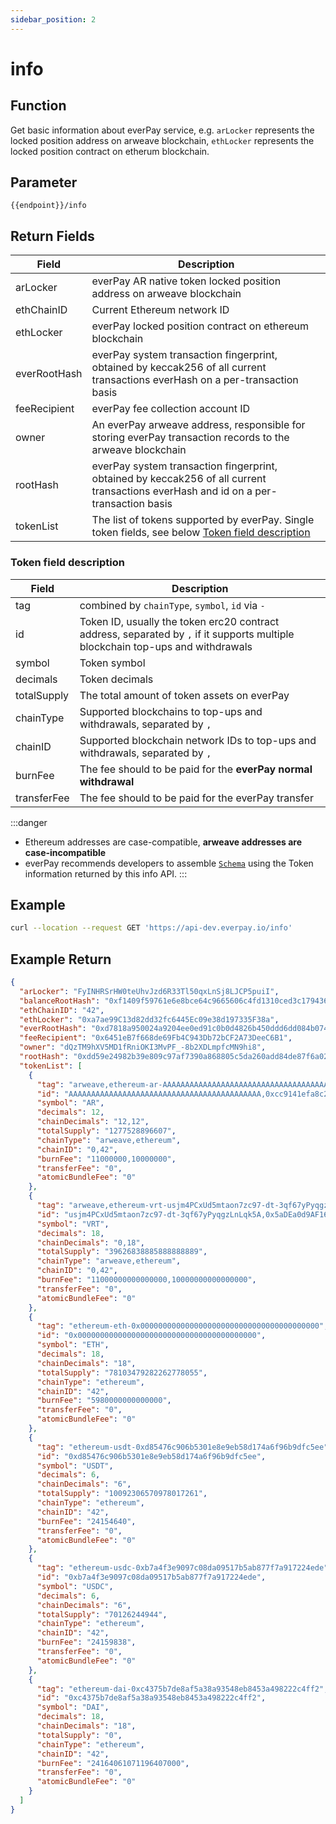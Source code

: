 ```yaml
---
sidebar_position: 2
---
```


# info

## Function
Get basic information about everPay service, e.g. `arLocker` represents the locked position address on arweave blockchain, `ethLocker` represents the locked position contract on etherum blockchain.

## Parameter
`{{endpoint}}/info`

## Return Fields
|Field|Description|
|---|---|
|arLocker|everPay AR native token locked position address on arweave blockchain|
|ethChainID|Current Ethereum network ID|
|ethLocker|everPay locked position contract on ethereum blockchain|
|everRootHash| everPay system transaction fingerprint, obtained by keccak256 of all current transactions everHash on a per-transaction basis|
|feeRecipient|everPay fee collection account ID|
|owner|An everPay arweave address, responsible for storing everPay transaction records to the arweave blockchain|
|rootHash|everPay system transaction fingerprint, obtained by keccak256 of all current transactions everHash and id on a per-transaction basis|
|tokenList|The list of tokens supported by everPay. Single token fields, see below [Token field description](#token-field-description)|

### Token field description
|Field|Description|
|---|---|
|tag|combined by `chainType`, `symbol`, `id` via `-`|
|id|Token ID, usually the token erc20 contract address, separated by `,` if it supports multiple blockchain top-ups and withdrawals|
|symbol|Token symbol|
|decimals|Token decimals|
|totalSupply|The total amount of token assets on everPay|
|chainType|Supported blockchains to top-ups and withdrawals, separated by `,`|
|chainID|Supported blockchain network IDs to top-ups and withdrawals, separated by `,`|
|burnFee|The fee should to be paid for the **everPay normal withdrawal**|
|transferFee|The fee should to be paid for the everPay transfer|

:::danger
* Ethereum addresses are case-compatible, **arweave addresses are case-incompatible**
* everPay recommends developers to assemble [`Schema`](../../../guide/dive/transaction#schema) using the Token information returned by this info API.
:::

## Example

```bash
curl --location --request GET 'https://api-dev.everpay.io/info'
```

## Example Return
```json
{
  "arLocker": "FyINHRSrHW0teUhvJzd6R33Tl50qxLnSj8LJCP5puiI",
  "balanceRootHash": "0xf1409f59761e6e8bce64c9665606c4fd1310ced3c1794362c73de12f92494c8f",
  "ethChainID": "42",
  "ethLocker": "0xa7ae99C13d82dd32fc6445Ec09e38d197335F38a",
  "everRootHash": "0xd7818a950024a9204ee0ed91c0b0d4826b450ddd6dd084b074f155aedc56466f",
  "feeRecipient": "0x6451eB7f668de69Fb4C943Db72bCF2A73DeeC6B1",
  "owner": "dQzTM9hXV5MD1fRniOKI3MvPF_-8b2XDLmpfcMN9hi8",
  "rootHash": "0xdd59e24982b39e809c97af7390a868805c5da260add84de87f6a0211915eb30f",
  "tokenList": [
    {
      "tag": "arweave,ethereum-ar-AAAAAAAAAAAAAAAAAAAAAAAAAAAAAAAAAAAAAAAAAAA,0xcc9141efa8c20c7df0778748255b1487957811be",
      "id": "AAAAAAAAAAAAAAAAAAAAAAAAAAAAAAAAAAAAAAAAAAA,0xcc9141efa8c20c7df0778748255b1487957811be",
      "symbol": "AR",
      "decimals": 12,
      "chainDecimals": "12,12",
      "totalSupply": "1277528896607",
      "chainType": "arweave,ethereum",
      "chainID": "0,42",
      "burnFee": "11000000,10000000",
      "transferFee": "0",
      "atomicBundleFee": "0"
    },
    {
      "tag": "arweave,ethereum-vrt-usjm4PCxUd5mtaon7zc97-dt-3qf67yPyqgzLnLqk5A,0x5adea0d9af164f371a79ed7243bd4fbaae1b79be",
      "id": "usjm4PCxUd5mtaon7zc97-dt-3qf67yPyqgzLnLqk5A,0x5aDEa0d9AF164F371A79ed7243Bd4FbAAe1B79Be",
      "symbol": "VRT",
      "decimals": 18,
      "chainDecimals": "0,18",
      "totalSupply": "39626838885888888889",
      "chainType": "arweave,ethereum",
      "chainID": "0,42",
      "burnFee": "11000000000000000,10000000000000000",
      "transferFee": "0",
      "atomicBundleFee": "0"
    },
    {
      "tag": "ethereum-eth-0x0000000000000000000000000000000000000000",
      "id": "0x0000000000000000000000000000000000000000",
      "symbol": "ETH",
      "decimals": 18,
      "chainDecimals": "18",
      "totalSupply": "78103479282262778055",
      "chainType": "ethereum",
      "chainID": "42",
      "burnFee": "5980000000000000",
      "transferFee": "0",
      "atomicBundleFee": "0"
    },
    {
      "tag": "ethereum-usdt-0xd85476c906b5301e8e9eb58d174a6f96b9dfc5ee",
      "id": "0xd85476c906b5301e8e9eb58d174a6f96b9dfc5ee",
      "symbol": "USDT",
      "decimals": 6,
      "chainDecimals": "6",
      "totalSupply": "10092306570978017261",
      "chainType": "ethereum",
      "chainID": "42",
      "burnFee": "24154640",
      "transferFee": "0",
      "atomicBundleFee": "0"
    },
    {
      "tag": "ethereum-usdc-0xb7a4f3e9097c08da09517b5ab877f7a917224ede",
      "id": "0xb7a4f3e9097c08da09517b5ab877f7a917224ede",
      "symbol": "USDC",
      "decimals": 6,
      "chainDecimals": "6",
      "totalSupply": "70126244944",
      "chainType": "ethereum",
      "chainID": "42",
      "burnFee": "24159838",
      "transferFee": "0",
      "atomicBundleFee": "0"
    },
    {
      "tag": "ethereum-dai-0xc4375b7de8af5a38a93548eb8453a498222c4ff2",
      "id": "0xc4375b7de8af5a38a93548eb8453a498222c4ff2",
      "symbol": "DAI",
      "decimals": 18,
      "chainDecimals": "18",
      "totalSupply": "0",
      "chainType": "ethereum",
      "chainID": "42",
      "burnFee": "24164061071196407000",
      "transferFee": "0",
      "atomicBundleFee": "0"
    }
  ]
}
```